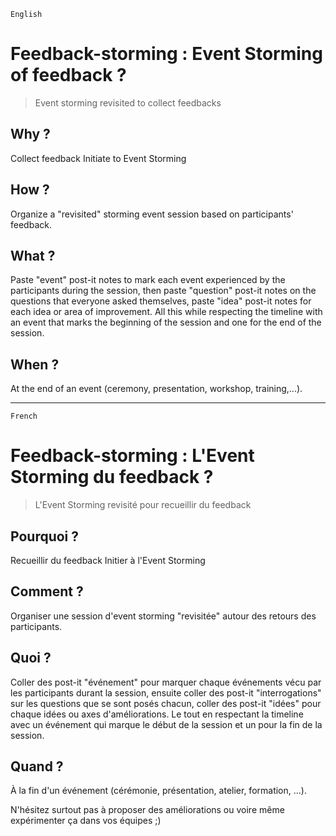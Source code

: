 `English`

# Feedback-storming : Event Storming of feedback ?

> Event storming revisited to collect feedbacks

## Why ?
Collect feedback
Initiate to Event Storming

## How ?
Organize a "revisited" storming event session based on participants' feedback.

## What ?
Paste "event" post-it notes to mark each event experienced by the participants during the session, then paste "question" post-it notes on the questions that everyone asked themselves, paste "idea" post-it notes for each idea or area of improvement.
All this while respecting the timeline with an event that marks the beginning of the session and one for the end of the session.

## When ?
At the end of an event (ceremony, presentation, workshop, training,...).

--------------------------------------------------------------------------------------------------------
`French`

# Feedback-storming : L'Event Storming du feedback ?

> L'Event Storming revisité pour recueillir du feedback


## Pourquoi ?
Recueillir du feedback
Initier à l'Event Storming

## Comment ?
Organiser une session d'event storming "revisitée" autour des retours des participants.

## Quoi ?
Coller des post-it "événement" pour marquer chaque événements vécu par les participants durant la session, ensuite coller des post-it "interrogations" sur les questions que se sont posés chacun, coller des post-it "idées" pour chaque idées ou axes d'améliorations.
Le tout en respectant la timeline avec un événement qui marque le début de la session et un pour la fin de la session.

## Quand ?
À la fin d'un événement (cérémonie, présentation, atelier, formation, ...).



N'hésitez surtout pas à proposer des améliorations ou voire même expérimenter ça dans vos équipes ;)
